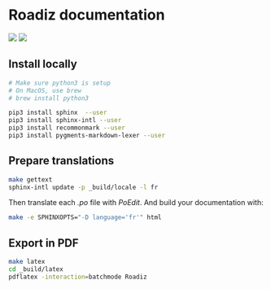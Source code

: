 # Roadiz documentation

[![](https://readthedocs.org/projects/roadiz/badge/?version=latest)](https://readthedocs.org/projects/roadiz/?badge=latest) 
![](https://img.shields.io/github/license/roadiz/docs.svg)

## Install locally

```bash
# Make sure python3 is setup
# On MacOS, use brew
# brew install python3

pip3 install sphinx  --user
pip3 install sphinx-intl --user
pip3 install recommonmark --user
pip3 install pygments-markdown-lexer --user
```

## Prepare translations

```bash
make gettext
sphinx-intl update -p _build/locale -l fr
```

Then translate each *.po* file with *PoEdit*.
And build your documentation with:

```bash
make -e SPHINXOPTS="-D language='fr'" html
```

## Export in PDF

```bash
make latex
cd _build/latex
pdflatex -interaction=batchmode Roadiz
```
